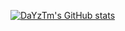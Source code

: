[![DaYzTm's GitHub stats](https://github-readme-stats.vercel.app/api?username=DaYzTm)](https://github.com/anuraghazra/github-readme-stats)
